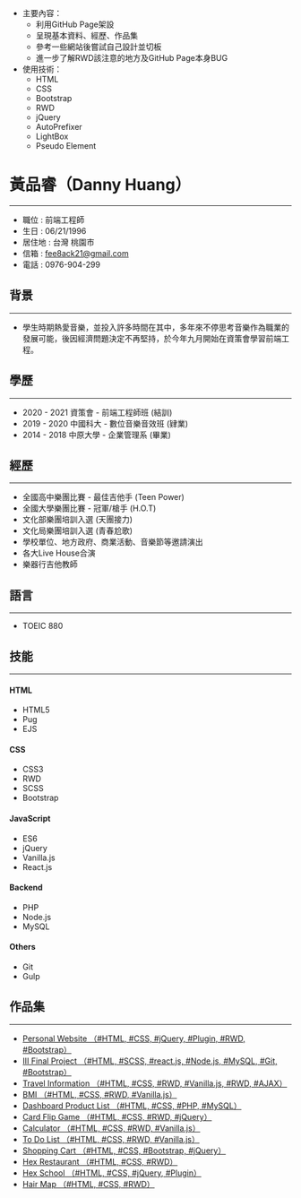 * 主要內容： 
  * 利用GitHub Page架設 
  * 呈現基本資料、經歷、作品集
  * 參考一些網站後嘗試自己設計並切板
  * 進一步了解RWD該注意的地方及GitHub Page本身BUG 
* 使用技術： 
  * HTML 
  * CSS 
  * Bootstrap 
  * RWD
  * jQuery  
  * AutoPrefixer 
  * LightBox 
  * Pseudo Element

# 黃品睿（Danny Huang）
---
* 職位 : 前端工程師
* 生日 : 06/21/1996
* 居住地 : 台灣 桃園市 
* 信箱 : fee8ack21@gmail.com
* 電話 : 0976-904-299

## 背景
---
* 學生時期熱愛音樂，並投入許多時間在其中，多年來不停思考音樂作為職業的發展可能，後因經濟問題決定不再堅持，於今年九月開始在資策會學習前端工程。

## 學歷
---
* 2020 - 2021 資策會 - 前端工程師班 (結訓)
* 2019 - 2020 中國科大 - 數位音樂音效班 (肄業)
* 2014 - 2018 中原大學 - 企業管理系 (畢業)

## 經歷
---
* 全國高中樂團比賽 - 最佳吉他手 (Teen Power) 
* 全國大學樂團比賽 - 冠軍/槍手 (H.O.T) 
* 文化部樂團培訓入選 (天團接力)  
* 文化局樂團培訓入選 (青春尬歌)  
* 學校單位、地方政府、商業活動、音樂節等邀請演出 
* 各大Live House合演 
* 樂器行吉他教師

## 語言
---
* TOEIC 880

## 技能
---
#### HTML
* HTML5
* Pug
* EJS

#### CSS
* CSS3
* RWD
* SCSS
* Bootstrap

#### JavaScript
* ES6
* jQuery
* Vanilla.js
* React.js

#### Backend
* PHP
* Node.js
* MySQL

#### Others
* Git
* Gulp

## 作品集
---
* [Personal Website （#HTML, #CSS, #jQuery, #Plugin, #RWD, #Bootstrap）](https://fee8ack21.github.io/personal_website/)
* [III Final Project （#HTML, #SCSS, #react.js, #Node.js, #MySQL, #Git, #Bootstrap）](https://github.com/fee8ack21/iii_final_project)
* [Travel Information （#HTML, #CSS, #RWD, #Vanilla.js, #RWD, #AJAX）](https://fee8ack21.github.io/travel_information/)
* [BMI （#HTML, #CSS, #RWD, #Vanilla.js）](https://fee8ack21.github.io/bmi/)
* [Dashboard Product List （#HTML, #CSS, #PHP, #MySQL）](https://github.com/fee8ack21/dashboard_product_list)
* [Card Flip Game （#HTML, #CSS, #RWD, #jQuery）](https://fee8ack21.github.io/card_flip_game/)
* [Calculator （#HTML, #CSS, #RWD, #Vanilla.js）](https://fee8ack21.github.io/calculator/)
* [To Do List （#HTML, #CSS, #RWD, #Vanilla.js）](https://fee8ack21.github.io/to_do_list/)
* [Shopping Cart （#HTML, #CSS, #Bootstrap, #jQuery）](https://fee8ack21.github.io/shopping_cart/)
* [Hex Restaurant （#HTML, #CSS, #RWD）](https://fee8ack21.github.io/hex_restaurant/)
* [Hex School （#HTML, #CSS, #jQuery, #Plugin）](https://fee8ack21.github.io/hex_school/)
* [Hair Map （#HTML, #CSS, #RWD）](https://fee8ack21.github.io/hair_map/)
